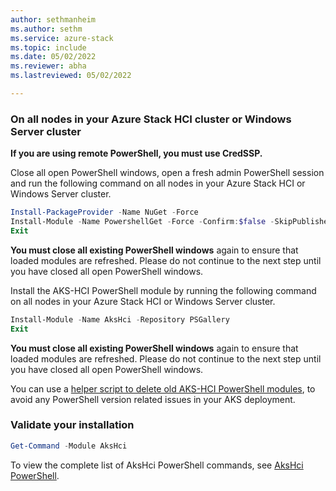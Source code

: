 ```yaml
---
author: sethmanheim
ms.author: sethm
ms.service: azure-stack
ms.topic: include
ms.date: 05/02/2022
ms.reviewer: abha
ms.lastreviewed: 05/02/2022

---
```


### On all nodes in your Azure Stack HCI cluster or Windows Server cluster

**If you are using remote PowerShell, you must use CredSSP.** 

Close all open PowerShell windows, open a fresh admin PowerShell session and run the following command on all nodes in your Azure Stack HCI or Windows Server cluster.

```powershell  
Install-PackageProvider -Name NuGet -Force 
Install-Module -Name PowershellGet -Force -Confirm:$false -SkipPublisherCheck
Exit
```

**You must close all existing PowerShell windows** again to ensure that loaded modules are refreshed. Please do not continue to the next step until you have closed all open PowerShell windows.

Install the AKS-HCI PowerShell module by running the following command on all nodes in your Azure Stack HCI or Windows Server cluster.

```powershell
Install-Module -Name AksHci -Repository PSGallery
Exit
```
**You must close all existing PowerShell windows** again to ensure that loaded modules are refreshed. Please do not continue to the next step until you have closed all open PowerShell windows.

You can use a [helper script to delete old AKS-HCI PowerShell modules](https://github.com/Azure/aks-hci/issues/130), to avoid any PowerShell version related issues in your AKS deployment.

### Validate your installation

```powershell
Get-Command -Module AksHci
```
To view the complete list of AksHci PowerShell commands, see [AksHci PowerShell](../reference/ps/index.md).
